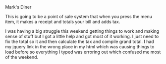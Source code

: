 Mark's Diner

This is going to be a point of sale system that when you press the menu item, it makes a receipt and totals your bill and adds tax.

I was having a big struggle this weekend getting things to work and making sense of stuff but I got a little help and got most of it working. I just need to fix the total so it and then calculate the tax and compile grand total. I had my jquery link in the wrong place in my html which was causing things to load before so everything I typed was erroring out which confused me most of the weekend. 

